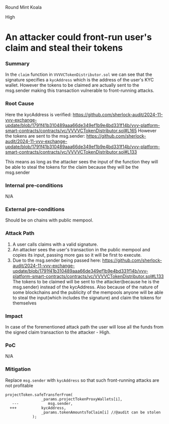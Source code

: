 Round Mint Koala

High

# An attacker could front-run user's claim and steal their tokens

### Summary

In the `claim` function in `VVVVCTokenDistributor.sol` we can see that the signature specifies a `kycAddress` which is the address of the user's KYC wallet. However the tokens to be claimed are actually sent to the msg.sender making this transaction vulnerable to front-running attacks.

### Root Cause

Here the kycAddress is verified:
https://github.com/sherlock-audit/2024-11-vvv-exchange-update/blob/1791f41b310489aaa66de349ef1b9e4bd331f14b/vvv-platform-smart-contracts/contracts/vc/VVVVCTokenDistributor.sol#L165
However the tokens are sent to the msg.sender:
https://github.com/sherlock-audit/2024-11-vvv-exchange-update/blob/1791f41b310489aaa66de349ef1b9e4bd331f14b/vvv-platform-smart-contracts/contracts/vc/VVVVCTokenDistributor.sol#L133

This means as long as the attacker sees the input of the function they will be able to steal the tokens for the claim because they will be the msg.sender 
### Internal pre-conditions

N/A

### External pre-conditions

Should be on chains with public mempool.

### Attack Path

1. A user calls claims with a valid signature.
2. An attacker sees the user's transaction in the public mempool and copies its input, passing more gas so it will be first to execute.
3. Due to the msg.sender being passed here:
https://github.com/sherlock-audit/2024-11-vvv-exchange-update/blob/1791f41b310489aaa66de349ef1b9e4bd331f14b/vvv-platform-smart-contracts/contracts/vc/VVVVCTokenDistributor.sol#L133
The tokens to be claimed will be sent to the attacker(because he is the msg.sender) instead of the kycAddress. Also because of the nature of some blockchains and the publicity of the mempools anyone will be able to steal the input(which includes the signature) and claim the tokens for themselves

### Impact

In case of the forementioned attack path the user will lose all the funds from the signed claim transaction to the attacker - High.

### PoC

N/A

### Mitigation

Replace `msg.sender` with `kycAddress` so that such front-running attacks are not profitable
```solidity
projectToken.safeTransferFrom(
                _params.projectTokenProxyWallets[i],
   ---             msg.sender,
  +++           kycAddress,
                _params.tokenAmountsToClaim[i] //@audit can be stolen
            );
```